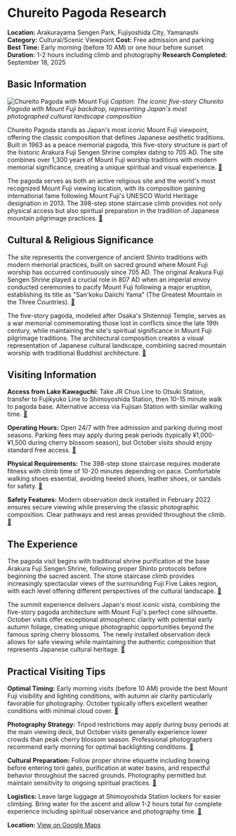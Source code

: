 # Chureito Pagoda Research

**Location:** Arakurayama Sengen Park, Fujiyoshida City, Yamanashi
**Category:** Cultural/Scenic Viewpoint
**Cost:** Free admission and parking
**Best Time:** Early morning (before 10 AM) or one hour before sunset
**Duration:** 1-2 hours including climb and photography
**Research Completed:** September 18, 2025

## Basic Information

![Chureito Pagoda with Mount Fuji](https://upload.wikimedia.org/wikipedia/commons/7/71/12-Chureito-pagoda-and-Mount-Fuji-Japan_%2829677439878%29.jpg)
*Caption: The iconic five-story Chureito Pagoda with Mount Fuji backdrop, representing Japan's most photographed cultural landscape composition*

Chureito Pagoda stands as Japan's most iconic Mount Fuji viewpoint, offering the classic composition that defines Japanese aesthetic traditions. Built in 1963 as a peace memorial pagoda, this five-story structure is part of the historic Arakura Fuji Sengen Shrine complex dating to 705 AD. The site combines over 1,300 years of Mount Fuji worship traditions with modern memorial significance, creating a unique spiritual and visual experience. [🔗](https://fujiyoshida.net/en/see-and-do/27)

The pagoda serves as both an active religious site and the world's most recognized Mount Fuji viewing location, with its composition gaining international fame following Mount Fuji's UNESCO World Heritage designation in 2013. The 398-step stone staircase climb provides not only physical access but also spiritual preparation in the tradition of Japanese mountain pilgrimage practices. [🔗](https://www.japan.travel/en/spot/1334/)

## Cultural & Religious Significance

The site represents the convergence of ancient Shinto traditions with modern memorial practices, built on sacred ground where Mount Fuji worship has occurred continuously since 705 AD. The original Arakura Fuji Sengen Shrine played a crucial role in 807 AD when an imperial envoy conducted ceremonies to pacify Mount Fuji following a major eruption, establishing its title as "San'koku Daiichi Yama" (The Greatest Mountain in the Three Countries). [🔗](https://fujiyoshida.net/en/see-and-do/27)

The five-story pagoda, modeled after Osaka's Shitennoji Temple, serves as a war memorial commemorating those lost in conflicts since the late 19th century, while maintaining the site's spiritual significance in Mount Fuji pilgrimage traditions. The architectural composition creates a visual representation of Japanese cultural landscape, combining sacred mountain worship with traditional Buddhist architecture. [🔗](https://www.mount-fuji.com/arakura-sengen-shrine/)

## Visiting Information

**Access from Lake Kawaguchi:** Take JR Chuo Line to Otsuki Station, transfer to Fujikyuko Line to Shimoyoshida Station, then 10-15 minute walk to pagoda base. Alternative access via Fujisan Station with similar walking time. [🔗](https://www.gltjp.com/en/directory/item/15585/)

**Operating Hours:** Open 24/7 with free admission and parking during most seasons. Parking fees may apply during peak periods (typically ¥1,000-¥1,500 during cherry blossom season), but October visits should enjoy standard free access. [🔗](https://www.gltjp.com/en/directory/item/10323/)

**Physical Requirements:** The 398-step stone staircase requires moderate fitness with climb time of 10-20 minutes depending on pace. Comfortable walking shoes essential, avoiding heeled shoes, leather shoes, or sandals for safety. [🔗](https://fujiyoshida.net/en/see-and-do/27)

**Safety Features:** Modern observation deck installed in February 2022 ensures secure viewing while preserving the classic photographic composition. Clear pathways and rest areas provided throughout the climb. [🔗](https://fujiyoshida.net/en/see-and-do/27)

## The Experience

The pagoda visit begins with traditional shrine purification at the base Arakura Fuji Sengen Shrine, following proper Shinto protocols before beginning the sacred ascent. The stone staircase climb provides increasingly spectacular views of the surrounding Fuji Five Lakes region, with each level offering different perspectives of the cultural landscape. [🔗](https://chureito-pagoda-guide.com/)

The summit experience delivers Japan's most iconic vista, combining the five-story pagoda architecture with Mount Fuji's perfect cone silhouette. October visits offer exceptional atmospheric clarity with potential early autumn foliage, creating unique photographic opportunities beyond the famous spring cherry blossoms. The newly installed observation deck allows for safe viewing while maintaining the authentic composition that represents Japanese cultural heritage. [🔗](https://fujiyoshida.net/en/see-and-do/27)

## Practical Visiting Tips

**Optimal Timing:** Early morning visits (before 10 AM) provide the best Mount Fuji visibility and lighting conditions, with autumn air clarity particularly favorable for photography. October typically offers excellent weather conditions with minimal cloud cover. [🔗](https://www.yamanashi-kankou.jp/english/explore-by-area/fujisan-fujigoko/arakura-sengen-shrine.html)

**Photography Strategy:** Tripod restrictions may apply during busy periods at the main viewing deck, but October visits generally experience lower crowds than peak cherry blossom season. Professional photographers recommend early morning for optimal backlighting conditions. [🔗](https://fujiyoshida.net/en/see-and-do/27)

**Cultural Preparation:** Follow proper shrine etiquette including bowing before entering torii gates, purification at water basins, and respectful behavior throughout the sacred grounds. Photography permitted but maintain sensitivity to ongoing spiritual practices. [🔗](https://fujiyoshida.net/en/see-and-do/27)

**Logistics:** Leave large luggage at Shimoyoshida Station lockers for easier climbing. Bring water for the ascent and allow 1-2 hours total for complete experience including spiritual observance and photography time. [🔗](https://chureito-pagoda-guide.com/)

**Location:** [View on Google Maps](https://maps.google.com/maps?q=35.501354,138.80154)
